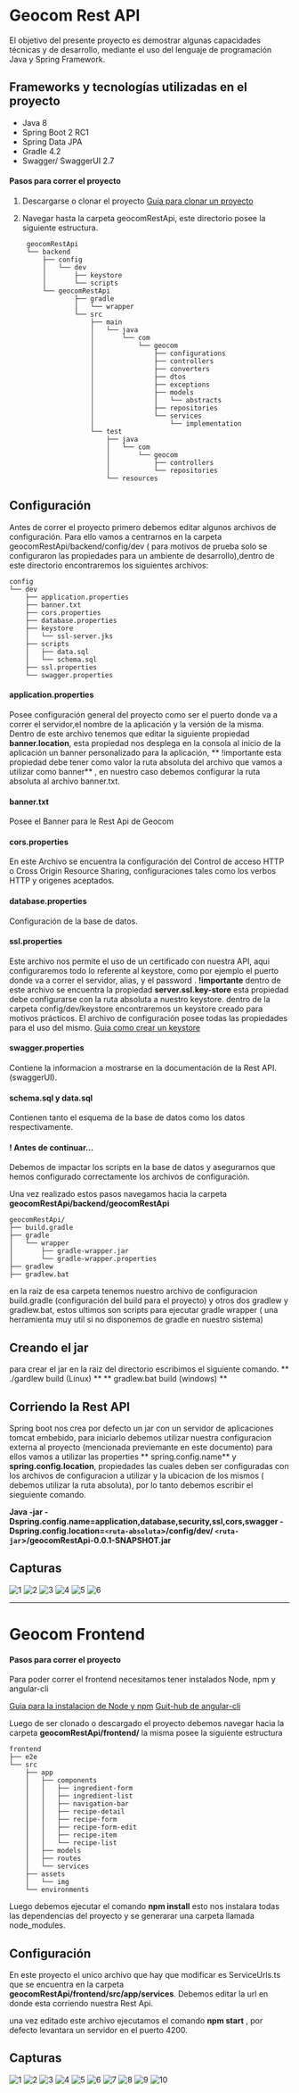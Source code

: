 # Geocom Rest API

El objetivo del presente proyecto es demostrar algunas capacidades técnicas y de desarrollo, mediante el uso del lenguaje de programación Java y Spring Framework.
## Frameworks y tecnologías utilizadas en el proyecto

* Java 8
* Spring Boot 2 RC1
* Spring Data JPA
* Gradle 4.2
* Swagger/ SwaggerUI 2.7


#### Pasos para correr el proyecto 

1. Descargarse o clonar el proyecto
[Guia para clonar un proyecto](https://help.github.com/articles/cloning-a-repository/)

3. Navegar hasta la carpeta geocomRestApi, este directorio posee la siguiente estructura.

		geocomRestApi
		└── backend
			├── config
			│   └── dev
			│       ├── keystore
			│       └── scripts
			└── geocomRestApi
					├── gradle
					│   └── wrapper
					└── src
						├── main
						│   └── java
						│       └── com
						│           └── geocom
						│               ├── configurations
						│               ├── controllers
						│               ├── converters
						│               ├── dtos
						│               ├── exceptions
						│               ├── models
						│               │   └── abstracts
						│               ├── repositories
						│               └── services
						│                   └── implementation
						└── test
							├── java
							│   └── com
							│       └── geocom
							│           ├── controllers
							│           └── repositories
							└── resources
										
## Configuración

Antes de correr el proyecto primero debemos editar algunos archivos de configuración.
Para ello vamos a centrarnos en la carpeta  geocomRestApi/backend/config/dev ( para motivos de prueba solo se configuraron las propiedades para un ambiente de desarrollo),dentro de este directorio encontraremos los siguientes archivos:

	config
	└── dev
	    ├── application.properties
	    ├── banner.txt
	    ├── cors.properties
	    ├── database.properties
	    ├── keystore
	    │   └── ssl-server.jks
	    ├── scripts
	    │   ├── data.sql
	    │   └── schema.sql
	    ├── ssl.properties
	    └── swagger.properties

#### application.properties

Posee configuración general del proyecto como ser el puerto donde va a correr el servidor,el nombre de la aplicación y la versión de la misma.
Dentro de este archivo tenemos que editar la siguiente propiedad **banner.location**, esta propiedad nos desplega en la consola al inicio de la aplicación un banner personalizado para la aplicación, ** !importante esta propiedad debe tener como valor  la ruta absoluta del archivo que vamos a utilizar como banner** , en nuestro caso debemos configurar la ruta absoluta al archivo banner.txt. 

#### banner.txt

Posee el Banner para le Rest Api de Geocom

#### cors.properties

En este Archivo se encuentra la configuración del Control de acceso HTTP 
o Cross Origin Resource Sharing, configuraciones tales como los verbos HTTP y origenes aceptados.

#### database.properties
Configuración de la base de datos.

#### ssl.properties
Este archivo nos permite el uso de un certificado con nuestra API, aqui configuraremos todo lo referente al keystore, como por ejemplo el puerto donde va a correr el servidor, alias, y el password . **!importante** dentro de este archivo se encuentra la propiedad **server.ssl.key-store**   esta propiedad debe configurarse con la ruta absoluta a nuestro keystore. dentro de la carpeta config/dev/keystore encontraremos  un keystore creado para motivos prácticos.
El archivo de configuración posee todas las propiedades para el uso del mismo.
[Guia como crear un keystore](https://docs.oracle.com/cd/E19636-01/819-1655/fapsf/index.html)

#### swagger.properties
Contiene la informacion a mostrarse en la documentación de la Rest API. (swaggerUI).

#### schema.sql y data.sql
Contienen tanto el esquema de la base de datos como los datos respectivamente.


#### ! Antes de continuar...
Debemos de impactar los scripts en la base de datos y asegurarnos que hemos configurado correctamente los archivos de configuración.

Una vez realizado estos pasos navegamos hacia la carpeta **geocomRestApi/backend/geocomRestApi**

	geocomRestApi/
	├── build.gradle
	├── gradle
	│   └── wrapper
	│       ├── gradle-wrapper.jar
	│       └── gradle-wrapper.properties
	├── gradlew
	├── gradlew.bat

en la raíz de esa carpeta tenemos nuestro archivo de configuracion build.gradle (configuración del build para el proyecto)  y otros dos gradlew y gradlew.bat, estos ultimos son scripts para ejecutar gradle wrapper ( una herramienta muy util si no disponemos de gradle en nuestro sistema)

## Creando el jar 
para crear el jar en la raiz del directorio escribimos el siguiente comando.
** ./gardlew build (Linux)  ** 
** gradlew.bat build (windows) **

## Corriendo la Rest API
Spring boot nos crea por defecto un jar con un servidor de aplicaciones tomcat embebido, para iniciarlo debemos utilizar nuestra configuracion externa al proyecto (mencionada previemante en este documento)
para ellos vamos a utilizar las properties ** spring.config.name** y  **spring.config.location**, propiedades las cuales deben ser configuradas con los archivos de configuracion a utilizar y la ubicacion de los mismos ( debemos utilizar la ruta absoluta), por lo tanto debemos escribir el sieguiente comando.

**Java -jar -Dspring.config.name=application,database,security,ssl,cors,swagger -Dspring.config.location=`<ruta-absoluta`>/config/dev/   `<ruta-jar`>/geocomRestApi-0.0.1-SNAPSHOT.jar**

## Capturas

![1](https://github.com/eduardoperez2151/geocomRestApi/blob/master/images/RestApi-1.png)
![2](https://github.com/eduardoperez2151/geocomRestApi/blob/master/images/RestApi-2.png)
![3](https://github.com/eduardoperez2151/geocomRestApi/blob/master/images/Swagger-Ingredients-get.png)
![4](https://github.com/eduardoperez2151/geocomRestApi/blob/master/images/SwaggerUI-1.png)
![5](https://github.com/eduardoperez2151/geocomRestApi/blob/master/images/swaggerui-2.png)
![6](https://github.com/eduardoperez2151/geocomRestApi/blob/master/images/swaggerui-3.png)

---

# Geocom Frontend

#### Pasos para correr el proyecto 
Para poder correr el frontend necesitamos tener instalados Node, npm y angular-cli 

[Guia para la instalacion de Node y npm](https://docs.npmjs.com/getting-started/installing-node)
[Guit-hub de angular-cli](https://github.com/angular/angular-cli)

Luego de ser clonado o descargado el proyecto debemos navegar hacia la carpeta **geocomRestApi/frontend/** la misma posee la siguiente estructura 
	
	frontend
	├── e2e
	└── src
	    ├── app
	    │   ├── components
	    │   │   ├── ingredient-form
	    │   │   ├── ingredient-list
	    │   │   ├── navigation-bar
	    │   │   ├── recipe-detail
	    │   │   ├── recipe-form
	    │   │   ├── recipe-form-edit
	    │   │   ├── recipe-item
	    │   │   └── recipe-list
	    │   ├── models
	    │   ├── routes
	    │   └── services
	    ├── assets
	    │   └── img
	    └── environments

Luego debemos ejecutar el comando **npm install** esto nos instalara todas las dependencias del proyecto y se generarar una carpeta llamada node_modules.

## Configuración
En este proyecto el unico archivo que hay que modificar es ServiceUrls.ts que se encuentra en la carpeta **geocomRestApi/frontend/src/app/services**.
Debemos editar la url en donde esta corriendo nuestra Rest Api.

una vez editado este archivo ejecutamos el comando **npm start**
, por defecto levantara un servidor en el puerto 4200.

## Capturas

![1](https://github.com/eduardoperez2151/geocomRestApi/blob/master/images/frontend-1.png)
![2](https://github.com/eduardoperez2151/geocomRestApi/blob/master/images/frontend-2.png)
![3](https://github.com/eduardoperez2151/geocomRestApi/blob/master/images/frontend-3.png)
![4](https://github.com/eduardoperez2151/geocomRestApi/blob/master/images/frontend-4.png)
![5](https://github.com/eduardoperez2151/geocomRestApi/blob/master/images/frontend-5.png)
![6](https://github.com/eduardoperez2151/geocomRestApi/blob/master/images/frontend-6.png)
![7](https://github.com/eduardoperez2151/geocomRestApi/blob/master/images/frontend-7.png)
![8](https://github.com/eduardoperez2151/geocomRestApi/blob/master/images/frontend-8.png)
![9](https://github.com/eduardoperez2151/geocomRestApi/blob/master/images/frontend-9.png)
![10](https://github.com/eduardoperez2151/geocomRestApi/blob/master/images/frontend-10.png)




